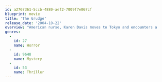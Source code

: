 ```yaml
---
id: a2767361-5ccb-4880-aef2-7009f7e067cf
blueprint: movie
title: 'The Grudge'
release_date: '2004-10-22'
overview: "American nurse, Karen Davis moves to Tokyo and encounters a vengeful supernatural spirit known as The Grudge that often possesses its victims. When a series of horrifying and mysterious deaths occur – with the spirit passing its curse onto each victim - Karen must find away to break the spell before she becomes the spirit's next victim."
genres:
  -
    id: 27
    name: Horror
  -
    id: 9648
    name: Mystery
  -
    id: 53
    name: Thriller
---
```

